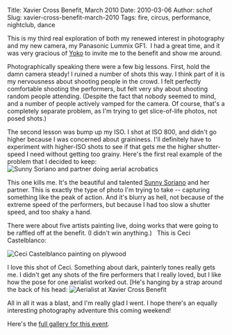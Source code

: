 Title: Xavier Cross Benefit, March 2010
Date: 2010-03-06
Author: schof
Slug: xavier-cross-benefit-march-2010
Tags: fire, circus, performance, nightclub, dance

This is my third real exploration of both my renewed interest in
photography and my new camera, my Panasonic Lummix GF1.  I had a great
time, and it was very gracious of
[Yoko](http://www.yokomorimoto.com/) to invite me to the benefit and show me around.

Photographically speaking there were a few big lessons. First, hold the
damn camera steady! I ruined a number of shots this way. I think part of
it is my nervousness about shooting people in the crowd. I felt
perfectly comfortable shooting the performers, but felt very shy about
shooting random people attending. (Despite the fact that nobody seemed
to mind, and a number of people actively vamped for the camera. Of
course, that's a completely separate problem, as I'm trying to get
slice-of-life photos, not posed shots.)

The second lesson was bump up my ISO. I shot at ISO 800, and didn't go
higher because I was concerned about graininess. I'll definitely have to
experiment with higher-ISO shots to see if that gets me the higher
shutter-speed I need without getting too grainy. Here's the first real
example of the problem that I decided to keep: 
![Sunny Soriano and partner doing aerial acrobatics](/galleries/xavier-cross-benefit/content/images/large/P1000545.jpg)

This one kills me. It's
the beautiful and talented [Sunny Soriano](http://sunnysoriano.com/) and
her partner. This is exactly the type of photo I'm trying to
take -- capturing something like the peak of action. And it's blurry as
hell, not because of the extreme speed of the performers, but because I
had too slow a shutter speed, and too shaky a hand.

There were about five artists painting live, doing works that were going
to be raffled off at the benefit. (I didn't win anything.)   This is
Ceci Castelblanco: 

![Ceci Castelblanco painting on plywood](/galleries/xavier-cross-benefit/content/images/large/P1000640.jpg)

I love this shot of Ceci. Something about dark, painterly tones really gets
me. I didn't get any shots of the fire performers that I really loved, but I like how
the pose for one aerialist worked out. [He's hanging by a strap around
the back of his
head:
![Aerialist at Xavier Cross Benefit](/galleries/xavier-cross-benefit/content/images/large/P1000789.jpg)

All in all it was a blast, and I'm really glad I went. I hope there's an
equally interesting photography adventure this coming weekend!

Here's the [full gallery for this event](/galleries/xavier-cross-benefit/).
